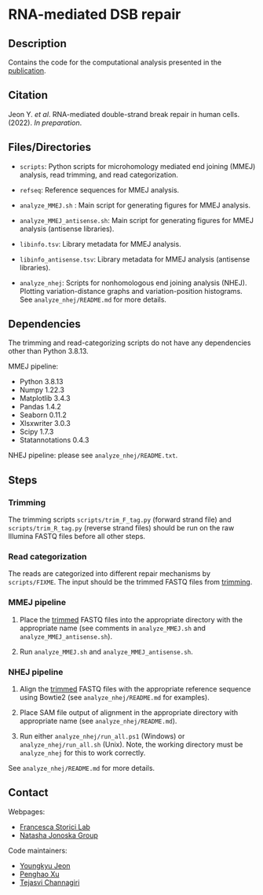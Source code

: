 # RNA-mediated DSB repair

## Description

Contains the code for the computational analysis presented in the [publication](#citation).

## Citation

Jeon Y. *et al*. RNA-mediated double-strand break repair in human cells. (2022). *In preparation*.

## Files/Directories

* `scripts`: Python scripts for microhomology mediated end joining (MMEJ) analysis, read trimming, and read categorization.

* `refseq`: Reference sequences for MMEJ analysis.

* `analyze_MMEJ.sh` : Main script for generating figures for MMEJ analysis.

* `analyze_MMEJ_antisense.sh`: Main script for generating figures for MMEJ analysis (antisense libraries).

* `libinfo.tsv`: Library metadata for MMEJ analysis.

* `libinfo_antisense.tsv`: Library metadata for MMEJ analysis (antisense libraries).

* `analyze_nhej`: Scripts for nonhomologous end joining analysis (NHEJ). Plotting variation-distance graphs and variation-position histograms. See `analyze_nhej/README.md` for more details.

## Dependencies

The trimming and read-categorizing scripts do not have any dependencies other than Python 3.8.13.

MMEJ pipeline:

* Python 3.8.13
* Numpy 1.22.3
* Matplotlib 3.4.3
* Pandas 1.4.2
* Seaborn 0.11.2
* Xlsxwriter 3.0.3
* Scipy 1.7.3
* Statannotations 0.4.3

NHEJ pipeline: please see `analyze_nhej/README.txt`.

## Steps

### Trimming

The trimming scripts `scripts/trim_F_tag.py` (forward strand file) and `scripts/trim_R_tag.py` (reverse strand files) should be run on the raw Illumina FASTQ files before all other steps.

### Read categorization

The reads are categorized into different repair mechanisms by `scripts/FIXME`. The input should be the trimmed FASTQ files from [trimming](#trimming).

### MMEJ pipeline

1) Place the [trimmed](#trimming) FASTQ files into the appropriate directory with the appropriate name (see comments in `analyze_MMEJ.sh` and `analyze_MMEJ_antisense.sh`).

2) Run `analyze_MMEJ.sh` and `analyze_MMEJ_antisense.sh`.

### NHEJ pipeline

1) Align the [trimmed](#trimming) FASTQ files with the appropriate reference sequence using Bowtie2 (see `analyze_nhej/README.md` for examples).

2) Place SAM file output of alignment in the appropriate directory with appropriate name (see `analyze_nhej/README.md`).

3) Run either `analyze_nhej/run_all.ps1` (Windows) or `analyze_nhej/run_all.sh` (Unix). Note, the working directory must be `analyze_nhej` for this to work correctly.

See `analyze_nhej/README.md` for more details.

## Contact

Webpages:
* [Francesca Storici Lab](https://storicilab.gatech.edu/)
* [Natasha Jonoska Group](https://knot.math.usf.edu/)

Code maintainers:
* [Youngkyu Jeon](mailto:yjeon39@gatech.edu)
* [Penghao Xu](mailto:pxu64@gatech.edu)
* [Tejasvi Channagiri](mailto:tchannagri@usf.edu)

